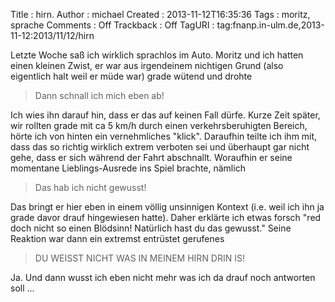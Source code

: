 Title     : hirn.
Author    : michael
Created   : 2013-11-12T16:35:36
Tags      : moritz, sprache
Comments  : Off
Trackback : Off
TagURI    : tag:fnanp.in-ulm.de,2013-11-12:2013/11/12/hirn

Letzte Woche saß ich wirklich sprachlos im Auto. Moritz und ich hatten
einen kleinen Zwist, er war aus irgendeinem nichtigen Grund (also
eigentlich halt weil er müde war) grade wütend und drohte

> Dann schnall ich mich eben ab!

Ich wies ihn darauf hin, dass er das auf keinen Fall dürfe. Kurze Zeit
später, wir rollten grade mit ca 5 km/h durch einen verkehrsberuhigten
Bereich, hörte ich von hinten ein vernehmliches "klick". Daraufhin teilte
ich ihm mit, dass das so richtig wirklich extrem verboten sei und
überhaupt gar nicht gehe, dass er sich während der Fahrt abschnallt.
Woraufhin er seine momentane Lieblings-Ausrede ins Spiel brachte, nämlich

> Das hab ich nicht gewusst!

Das bringt er hier eben in einem völlig unsinnigen Kontext (i.e. weil ich
ihn ja grade davor drauf hingewiesen hatte). Daher erklärte ich etwas
forsch "red doch nicht so einen Blödsinn! Natürlich hast du das gewusst."
Seine Reaktion war dann ein extremst entrüstet gerufenes

> DU WEISST NICHT WAS IN MEINEM HIRN DRIN IS!

Ja. Und dann wusst ich eben nicht mehr was ich da drauf noch antworten
soll ...
